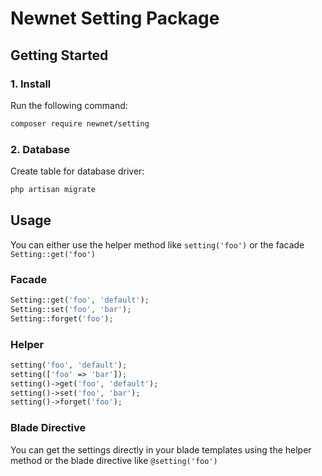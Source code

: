 # Newnet Setting Package

## Getting Started

### 1. Install  

Run the following command:

```bash
composer require newnet/setting
```

### 2. Database

Create table for database driver:

```bash
php artisan migrate
```

## Usage

You can either use the helper method like `setting('foo')` or the facade `Setting::get('foo')`

### Facade

```php
Setting::get('foo', 'default');
Setting::set('foo', 'bar');
Setting::forget('foo');
```

### Helper

```php
setting('foo', 'default');
setting(['foo' => 'bar']);
setting()->get('foo', 'default');
setting()->set('foo', 'bar');
setting()->forget('foo');
```

### Blade Directive

You can get the settings directly in your blade templates using the helper method or the blade directive like `@setting('foo')`
